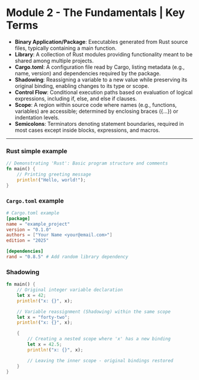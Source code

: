 # Module 2 - The Fundamentals | Key Terms

- **Binary Application/Package**: Executables generated from Rust source files, typically containing a main function.
- **Library**: A collection of Rust modules providing functionality meant to be shared among multiple projects.
- **Cargo.toml**: A configuration file read by Cargo, listing metadata (e.g., name, version) and dependencies required by the package.
- **Shadowing**: Reassigning a variable to a new value while preserving its original binding, enabling changes to its type or scope.
- **Control Flow**: Conditional execution paths based on evaluation of logical expressions, including if, else, and else if clauses.
- **Scope**: A region within source code where names (e.g., functions, variables) are accessible; determined by enclosing braces ({...}) or indentation levels.
- **Semicolons**: Terminators denoting statement boundaries, required in most cases except inside blocks, expressions, and macros.

---

### Rust simple example

```rust
// Demonstrating 'Rust': Basic program structure and comments
fn main() {
    // Printing greeting message
    println!("Hello, world!");
}
```

### `Cargo.toml` example

```toml
# Cargo.toml example
[package]
name = "example_project"
version = "0.1.0"
authors = ["Your Name <your@email.com>"]
edition = "2025"

[dependencies]
rand = "0.8.5" # Add random library dependency
```

### Shadowing

```rust
fn main() {
    // Original integer variable declaration
    let x = 42;
    println!("x: {}", x);

    // Variable reassignment (Shadowing) within the same scope
    let x = "forty-two";
    println!("x: {}", x);

    {
        // Creating a nested scope where 'x' has a new binding
        let x = 42.5;
        println!("x: {}", x);

        // Leaving the inner scope - original bindings restored
    }
}
```
